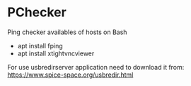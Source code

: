 # PChecker
Ping checker availables of hosts on Bash
- apt install fping
- apt install xtightvncviewer

For use usbredirserver application need to download it from:
https://www.spice-space.org/usbredir.html
